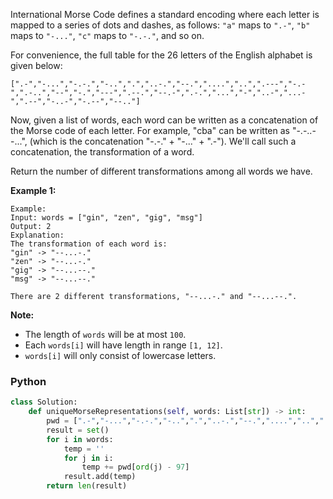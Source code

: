 
International Morse Code defines a standard encoding where each letter is mapped to a series of dots and dashes, as follows:  `"a"`  maps to  `".-"`,  `"b"`  maps to  `"-..."`,  `"c"`  maps to  `"-.-."`, and so on.<br>

For convenience, the full table for the 26 letters of the English alphabet is given below:
```
[".-","-...","-.-.","-..",".","..-.","--.","....","..",".---","-.-",".-..","--","-.","---",".--.","--.-",".-.","...","-","..-","...-",".--","-..-","-.--","--.."]
```

Now, given a list of words, each word can be written as a concatenation of the Morse code of each letter. For example, "cba" can be written as "-.-..--...", (which is the concatenation "-.-." + "-..." + ".-"). We'll call such a concatenation, the transformation of a word.<br>

Return the number of different transformations among all words we have.<br>

**Example 1:**
```
Example:
Input: words = ["gin", "zen", "gig", "msg"]
Output: 2
Explanation: 
The transformation of each word is:
"gin" -> "--...-."
"zen" -> "--...-."
"gig" -> "--...--."
"msg" -> "--...--."

There are 2 different transformations, "--...-." and "--...--.".
```

**Note:**

-   The length of  `words`  will be at most  `100`.
-   Each  `words[i]`  will have length in range  `[1, 12]`.
-   `words[i]`  will only consist of lowercase letters.

### Python
```python
class Solution:
    def uniqueMorseRepresentations(self, words: List[str]) -> int:
        pwd = [".-","-...","-.-.","-..",".","..-.","--.","....","..",".---","-.-",".-..","--","-.","---",".--.","--.-",".-.","...","-","..-","...-",".--","-..-","-.--","--.."]
        result = set()
        for i in words:
            temp = ''
            for j in i:
                temp += pwd[ord(j) - 97]
            result.add(temp)
        return len(result)
```
